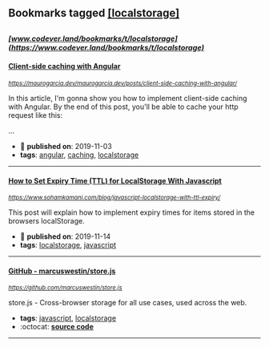 ## Bookmarks tagged [[localstorage]](https://www.codever.land/search?q=[localstorage])

_<sup><sup>[www.codever.land/bookmarks/t/localstorage](https://www.codever.land/bookmarks/t/localstorage)</sup></sup>_
---
#### [Client-side caching with Angular](https://maurogarcia.dev/maurogarcia.dev/posts/client-side-caching-with-angular/)
_<sup>https://maurogarcia.dev/maurogarcia.dev/posts/client-side-caching-with-angular/</sup>_

In this article, I'm gonna show you how to implement client-side caching with Angular. By the end of this post, you'll be able to cache your http request like this:

...
* :calendar: **published on**: 2019-11-03
* **tags**: [angular](../tagged/angular.md), [caching](../tagged/caching.md), [localstorage](../tagged/localstorage.md)
---
#### [How to Set Expiry Time (TTL) for LocalStorage With Javascript](https://www.sohamkamani.com/blog/javascript-localstorage-with-ttl-expiry/)
_<sup>https://www.sohamkamani.com/blog/javascript-localstorage-with-ttl-expiry/</sup>_

This post will explain how to implement expiry times for items stored in the browsers localStorage.
* :calendar: **published on**: 2019-11-14
* **tags**: [localstorage](../tagged/localstorage.md), [javascript](../tagged/javascript.md)
---
#### [GitHub - marcuswestin/store.js](https://github.com/marcuswestin/store.js)
_<sup>https://github.com/marcuswestin/store.js</sup>_

store.js - Cross-browser storage for all use cases, used across the web.
* **tags**: [javascript](../tagged/javascript.md), [localstorage](../tagged/localstorage.md)
* :octocat: **[source code](https://github.com/marcuswestin/store.js)**
---
